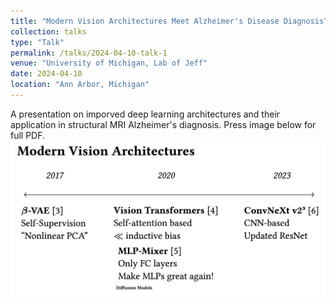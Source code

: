 ```yaml
---
title: "Modern Vision Architectures Meet Alzheimer's Disease Diagnosis"
collection: talks
type: "Talk"
permalink: /talks/2024-04-10-talk-1
venue: "University of Michigan, Lab of Jeff"
date: 2024-04-10
location: "Ann Arbor, Michigan"
---
```


A presentation on imporved deep learning architectures and their application in structural MRI Alzheimer's diagnosis. Press image below for full PDF.
[![DL4D1](/images/DL4D2.png "Press image for link")](https://javiersc1.github.io/files/DL4D2.pdf)
